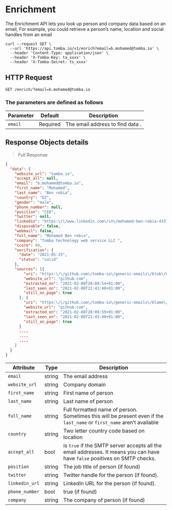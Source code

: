 # Enrichment

The Enrichment API lets you look up person and company data based on an email, For example, you could retrieve a person’s name, location and social handles from an email

```shell
curl --request GET \
  --url 'https://api.tomba.io/v1/enrich?email=b.mohamed@tomba.io' \
  --header 'Content-Type: application/json' \
  --header 'X-Tomba-Key: ta_xxxx' \
  --header 'X-Tomba-Secret: ts_xxxx'
```

## HTTP Request

`GET /enrich/?email=b.mohamed@tomba.io`

### The parameters are defined as follows

| Parameter | Default  | Description                      |
| --------- | -------- | -------------------------------- |
| `email`   | Required | The email address to find data . |

## Response  Objects details

> Full Response

```json
{
  "data": {
    "website_url": "tomba.io",
    "accept_all": null,
    "email": "b.mohamed@tomba.io",
    "first_name": "Mohamed",
    "last_name": "Ben rebia",
    "country": "DZ",
    "gender": "male",
    "phone_number": null,
    "position": "CEO",
    "twitter": null,
    "linkedin": "https:\/\/www.linkedin.com\/in\/mohamed-ben-rebia-4337061ba",
    "disposable": false,
    "webmail": false,
    "full_name": "Mohamed Ben rebia",
    "company": "Tomba technology web service LLC ",
    "score": 99,
    "verification": {
      "date": "2021-05-25",
      "status": "valid"
    },
    "sources": [{
        "uri": "https:\/\/github.com\/tomba-io\/generic-emails\/blob\/084fc1a63d3cdaf9a34f255bedc2baea49a8e8b9\/src\/lib\/validation\/hash.ts",
        "website_url": "github.com",
        "extracted_on": "2021-02-08T20:09:54+01:00",
        "last_seen_on": "2021-02-08T22:43:40+01:00",
        "still_on_page": true
      }, {
        "uri": "https:\/\/github.com\/tomba-io\/generic-emails\/blame\/084fc1a63d3cdaf9a34f255bedc2baea49a8e8b9\/src\/lib\/validation\/hash.ts",
        "website_url": "github.com",
        "extracted_on": "2021-02-08T20:09:59+01:00",
        "last_seen_on": "2021-02-08T22:43:40+01:00",
        "still_on_page": true
      }
      ....
      ....
      ....
    ]
  }
}
```

| Attribute      | Type   | Description                                                                                                                |
| -------------- | ------ | -------------------------------------------------------------------------------------------------------------------------- |
| `email`        | string | The email address                                                                                                          |
| `website_url`  | string | Company domain                                                                                                             |
| `first_name`   | string | First name of person                                                                                                       |
| `last_name`    | string | Last name of person                                                                                                        |
| `full_name`    | string | Full formatted name of person. Sometimes this will be present even if the `last_name` or `first_name` aren’t available     |
| `country`      | string | Two letter country code based on location                                                                                  |
| `accept_all`   | bool   | is `true` if the SMTP server accepts all the email addresses. It means you can have have `false` positives on SMTP checks. |
| `position`     | string | The job title of person (if found)                                                                                         |
| `twitter`      | string | Twitter handle for the person (if found).                                                                                  |
| `linkedin_url` | string | LinkedIn URL for the person (if found).                                                                                    |
| `phone_number` | bool   | true (if found)                                                                                                              |
| `company`      | string | The company of person (if found)                                                                                           |
